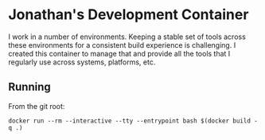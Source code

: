 # Jonathan's Development Container

I work in a number of environments. Keeping a stable set of tools across these
environments for a consistent build experience is challenging. I created this 
container to manage that and provide all the tools that I regularly use across
systems, platforms, etc.

## Running

From the git root:

```
docker run --rm --interactive --tty --entrypoint bash $(docker build -q .)
```